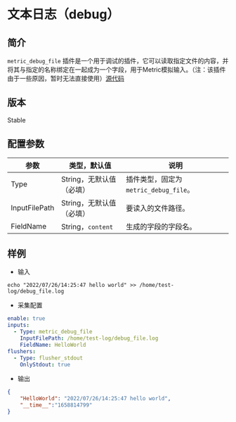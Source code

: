 # 文本日志（debug）

## 简介
`metric_debug_file` 插件是一个用于调试的插件，它可以读取指定文件的内容，并将其与指定的名称绑定在一起成为一个字段，用于Metric模拟输入。（注：该插件由于一些原因，暂时无法直接使用）[源代码](https://github.com/alibaba/ilogtail/blob/main/plugins/input/debugfile/input_debug_file.go)

## 版本

Stable

## 配置参数
| 参数 | 类型，默认值 | 说明 |
| - | - | - |
| Type | String，无默认值（必填） | 插件类型，固定为`metric_debug_file`。 |
| InputFilePath | String，无默认值（必填） | 要读入的文件路径。 |
| FieldName | String，`content` | 生成的字段的字段名。 |

## 样例

* 输入
```
echo "2022/07/26/14:25:47 hello world" >> /home/test-log/debug_file.log
```

* 采集配置
```yaml
enable: true
inputs:
  - Type: metric_debug_file
    InputFilePath: /home/test-log/debug_file.log
    FieldName: HelloWorld
flushers:
  - Type: flusher_stdout
    OnlyStdout: true  
```

* 输出
```json
{
    "HelloWorld": "2022/07/26/14:25:47 hello world",
    "__time__":"1658814799"
}
```